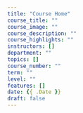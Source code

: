 ```yaml
---
title: "Course Home"
course_title: ""
course_image: ""
course_description: ""
course_highlights: ""
instructors: []
department: ""
topics: []
course_number: ""
term: ""
level: ""
features: []
date: {{ .Date }}
draft: false
---
```


